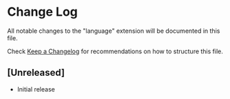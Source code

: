 # Change Log

All notable changes to the "language" extension will be documented in this file.

Check [Keep a Changelog](http://keepachangelog.com/) for recommendations on how to structure this file.

## [Unreleased]

- Initial release
